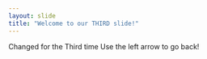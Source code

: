 ```yaml
---
layout: slide
title: "Welcome to our THIRD slide!"
---
```

Changed for the Third time
Use the left arrow to go back!

